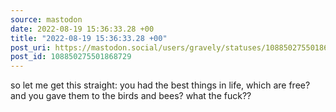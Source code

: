 ```yaml
---
source: mastodon
date: 2022-08-19 15:36:33.28 +00
title: "2022-08-19 15:36:33.28 +00"
post_uri: https://mastodon.social/users/gravely/statuses/108850275501868729
post_id: 108850275501868729
---
```

so let me get this straight: you had the best things in life, which are free? and you gave them to the birds and bees? what the fuck??


